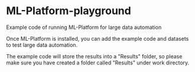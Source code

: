 # ML-Platform-playground
Example code of running ML-Platform for large data automation


Once ML-Platform is installed, you can add the example code and datasets to test large data automation.

The example code will store the results into a "Results" folder, so please make sure you have created a folder called "Results" under work directory.
